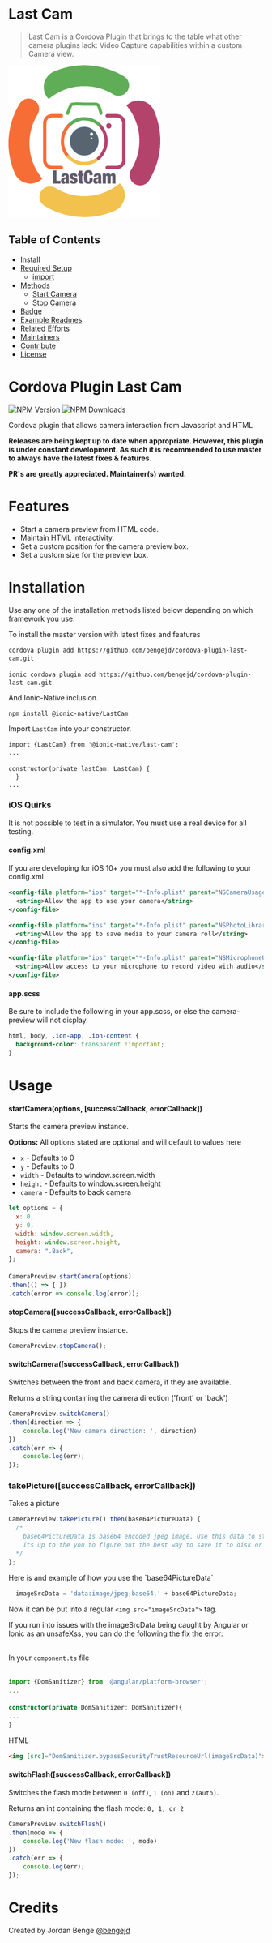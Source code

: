 # Last Cam

> Last Cam is a Cordova Plugin that brings to the table what other camera plugins lack: Video Capture capabilities 
within a custom Camera view.

![LastCam](assets/last-cam-logo.png)


## Table of Contents
- [Install](#install)
- [Required Setup](#required-setup)
    - [import](#import)
- [Methods](#methods)
    - [Start Camera](###start-camera)
    - [Stop Camera](#stop-camera)
- [Badge](#badge)
- [Example Readmes](#example-readmes)
- [Related Efforts](#related-efforts)
- [Maintainers](#maintainers)
- [Contribute](#contribute)
- [License](#license)

# Cordova Plugin Last Cam
<a href="https://badge.fury.io/js/cordova-plugin-camera-preview" target="_blank"><img height="21" style='border:0px;height:21px;' border='0' src="https://badge.fury.io/js/cordova-plugin-camera-preview.svg" alt="NPM Version"></a>
<a href='https://www.npmjs.org/package/cordova-plugin-camera-preview' target='_blank'><img height='21' style='border:0px;height:21px;' src='https://img.shields.io/npm/dt/cordova-plugin-camera-preview.svg?label=NPM+Downloads' border='0' alt='NPM Downloads' /></a>

Cordova plugin that allows camera interaction from Javascript and HTML

**Releases are being kept up to date when appropriate. However, this plugin is under constant development. As such it is recommended to use master to always have the latest fixes & features.**

**PR's are greatly appreciated. Maintainer(s) wanted.**

# Features

<ul>
  <li>Start a camera preview from HTML code.</li>
  <li>Maintain HTML interactivity.</li>
  <li>Set a custom position for the camera preview box.</li>
  <li>Set a custom size for the preview box.</li>
</ul>

# Installation

Use any one of the installation methods listed below depending on which framework you use.

To install the master version with latest fixes and features

```
cordova plugin add https://github.com/bengejd/cordova-plugin-last-cam.git

ionic cordova plugin add https://github.com/bengejd/cordova-plugin-last-cam.git
```

And Ionic-Native inclusion.

```
npm install @ionic-native/LastCam
```

Import `LastCam` into your constructor.
 ```
import {LastCam} from '@ionic-native/last-cam';
...
 
constructor(private lastCam: LastCam) {
   }
...
 ```

### iOS Quirks

It is not possible to test in a simulator. You must use a real device for all testing.

#### config.xml
If you are developing for iOS 10+ you must also add the following to your config.xml

```xml
<config-file platform="ios" target="*-Info.plist" parent="NSCameraUsageDescription" overwrite="true">
  <string>Allow the app to use your camera</string>
</config-file>
```

```xml
<config-file platform="ios" target="*-Info.plist" parent="NSPhotoLibraryUsageDescription" overwrite="true">
  <string>Allow the app to save media to your camera roll</string>
</config-file>
```

```xml
<config-file platform="ios" target="*-Info.plist" parent="NSMicrophoneUsageDescription" overwrite="true">
  <string>Allow access to your microphone to record video with audio</string>
</config-file>
```

#### app.scss

Be sure to include the following in your app.scss, or else the camera-preview will not display.

```css
html, body, .ion-app, .ion-content {
  background-color: transparent !important;
}
```


# Usage

#### startCamera(options, [successCallback, errorCallback])

<info>Starts the camera preview instance.</info><br/>

<strong>Options:</strong>
All options stated are optional and will default to values here

* `x` - Defaults to 0
* `y` - Defaults to 0
* `width` - Defaults to window.screen.width
* `height` - Defaults to window.screen.height
* `camera` - Defaults to back camera

```javascript
let options = {
  x: 0,
  y: 0,
  width: window.screen.width,
  height: window.screen.height,
  camera: ".Back",
};

CameraPreview.startCamera(options)
.then(() => { })
.catch(error => console.log(error));
```

#### stopCamera([successCallback, errorCallback])

<info>Stops the camera preview instance. </info>

```javascript
CameraPreview.stopCamera();
```

#### switchCamera([successCallback, errorCallback])

<info>
Switches between the front and back camera, if they are available. 

Returns a string containing the camera direction ('front' or 'back')
</info>

```javascript
CameraPreview.switchCamera()
.then(direction => {
    console.log('New camera direction: ', direction)
})
.catch(err => { 
    console.log(err);
});
```



### takePicture([successCallback, errorCallback])

<info>Takes a picture</info>

```javascript
CameraPreview.takePicture().then(base64PictureData) {
  /*
    base64PictureData is base64 encoded jpeg image. Use this data to store to a file or upload.
    Its up to the you to figure out the best way to save it to disk or whatever for your application.
  */
};
```

<info>
Here is and example of how you use the `base64PictureData`
</info>
 
```javascript
  imageSrcData = 'data:image/jpeg;base64,' + base64PictureData;
```

Now it can be put into a regular `<img src="imageSrcData">` tag.

<info> 
If you run into issues with the imageSrcData being caught by Angular or Ionic as an unsafeXss, you can do the 
following the fix the error:
</info><br><br>


In your `component.ts` file
```typescript

import {DomSanitizer} from '@angular/platform-browser';
...

constructor(private DomSanitizer: DomSanitizer){
...
}
```

HTML

```html
<img [src]="DomSanitizer.bypassSecurityTrustResourceUrl(imageSrcData)">
```

#### switchFlash([successCallback, errorCallback])

Switches the flash mode between `0 (off)`, `1 (on)` and `2(auto)`.

Returns an int containing the flash mode: `0, 1, or 2`

```javascript
CameraPreview.switchFlash()
.then(mode => {
    console.log('New flash mode: ', mode)
})
.catch(err => { 
    console.log(err);
});
```

# Credits

Created by Jordan Benge [@bengejd](https://github.com/bengejd)


